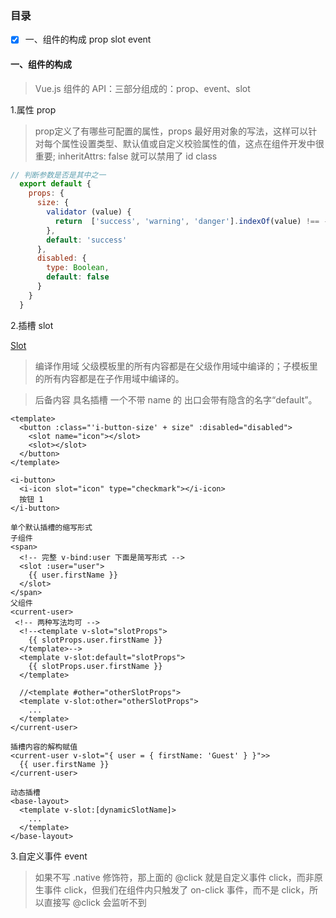### 目录

* [x] 一、组件的构成 prop slot event 

#### 一、组件的构成
>Vue.js 组件的 API：三部分组成的：prop、event、slot

1.属性 prop
>prop定义了有哪些可配置的属性，props 最好用对象的写法，这样可以针对每个属性设置类型、默认值或自定义校验属性的值，这点在组件开发中很重要;
>inheritAttrs: false 就可以禁用了 id class
```js
// 判断参数是否是其中之一
  export default {
    props: {
      size: {
        validator (value) {
          return  ['success', 'warning', 'danger'].indexOf(value) !== -1
        },
        default: 'success'
      },
      disabled: {
        type: Boolean,
        default: false
      }
    }
  }
```

2.插槽 slot

[Slot](https://juejin.im/post/5c64e11151882562e4726d98#comment)

>编译作用域
父级模板里的所有内容都是在父级作用域中编译的；子模板里的所有内容都是在子作用域中编译的。

>后备内容
>具名插槽
一个不带 name 的 <slot> 出口会带有隐含的名字“default”。

```
<template>
  <button :class="'i-button-size' + size" :disabled="disabled">
    <slot name="icon"></slot>
    <slot></slot>
  </button>
</template>

<i-button>
  <i-icon slot="icon" type="checkmark"></i-icon>
  按钮 1
</i-button>

```
```
单个默认插槽的缩写形式
子组件
<span>
  <!-- 完整 v-bind:user 下面是简写形式 -->
  <slot :user="user">
    {{ user.firstName }}
  </slot>
</span>
父组件
<current-user>
 <!-- 两种写法均可 -->
  <!--<template v-slot="slotProps">
    {{ slotProps.user.firstName }}
  </template>-->
  <template v-slot:default="slotProps">
    {{ slotProps.user.firstName }}
  </template>
  
  //<template #other="otherSlotProps">
  <template v-slot:other="otherSlotProps">
    ...
  </template>
</current-user>
```
```
插槽内容的解构赋值
<current-user v-slot="{ user = { firstName: 'Guest' } }">>
  {{ user.firstName }}
</current-user>

```
```
动态插槽
<base-layout>
  <template v-slot:[dynamicSlotName]>
    ...
  </template>
</base-layout>

```
3.自定义事件 event
>如果不写 .native 修饰符，那上面的 @click 就是自定义事件 click，而非原生事件 click，但我们在组件内只触发了 on-click 事件，而不是 click，所以直接写 @click 会监听不到


